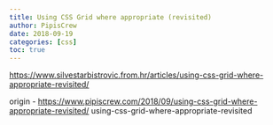 ```yaml
---
title: Using CSS Grid where appropriate (revisited)
author: PipisCrew
date: 2018-09-19
categories: [css]
toc: true
---
```


https://www.silvestarbistrovic.from.hr/articles/using-css-grid-where-appropriate-revisited/

origin - https://www.pipiscrew.com/2018/09/using-css-grid-where-appropriate-revisited/ using-css-grid-where-appropriate-revisited